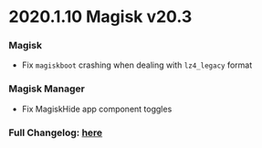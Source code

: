 # 2020.1.10 Magisk v20.3

### Magisk
- Fix `magiskboot` crashing when dealing with `lz4_legacy` format

### Magisk Manager
- Fix MagiskHide app component toggles

### Full Changelog: [here](/changes.md)
